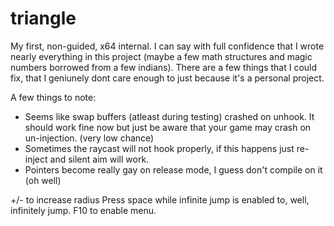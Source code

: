 # triangle

My first, non-guided, x64 internal.
I can say with full confidence that I wrote nearly everything in this project (maybe a few math structures and magic numbers borrowed from a few indians).
There are a few things that I could fix, that I geniunely dont care enough to just because it's a personal project.

A few things to note:
- Seems like swap buffers (atleast during testing) crashed on unhook. It should work fine now but just be aware that your game may crash on un-injection. (very low chance)
- Sometimes the raycast will not hook properly, if this happens just re-inject and silent aim will work.
- Pointers become really gay on release mode, I guess don't compile on it (oh well)

+/- to increase radius
Press space while infinite jump is enabled to, well, infinitely jump.
F10 to enable menu.

